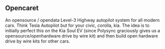 ## Opencaret

An opensource / opendata Level-3 Highway autopilot system for all modern cars. Think Tesla Autopilot but for your civic, corolla, kia. The idea is to initially perfect this on the Kia Soul EV (since Polysync graciously gives us a opensource/openhardware drive by wire kit) and then build open hardware drive by wire kits for other cars.
